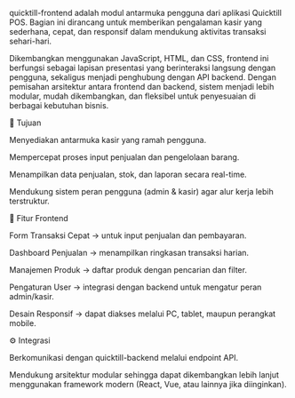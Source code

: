 quicktill-frontend adalah modul antarmuka pengguna dari aplikasi Quicktill POS. Bagian ini dirancang untuk memberikan pengalaman kasir yang sederhana, cepat, dan responsif dalam mendukung aktivitas transaksi sehari-hari.

Dikembangkan menggunakan JavaScript, HTML, dan CSS, frontend ini berfungsi sebagai lapisan presentasi yang berinteraksi langsung dengan pengguna, sekaligus menjadi penghubung dengan API backend. Dengan pemisahan arsitektur antara frontend dan backend, sistem menjadi lebih modular, mudah dikembangkan, dan fleksibel untuk penyesuaian di berbagai kebutuhan bisnis.

🎯 Tujuan

Menyediakan antarmuka kasir yang ramah pengguna.

Mempercepat proses input penjualan dan pengelolaan barang.

Menampilkan data penjualan, stok, dan laporan secara real-time.

Mendukung sistem peran pengguna (admin & kasir) agar alur kerja lebih terstruktur.

🔑 Fitur Frontend

Form Transaksi Cepat → untuk input penjualan dan pembayaran.

Dashboard Penjualan → menampilkan ringkasan transaksi harian.

Manajemen Produk → daftar produk dengan pencarian dan filter.

Pengaturan User → integrasi dengan backend untuk mengatur peran admin/kasir.

Desain Responsif → dapat diakses melalui PC, tablet, maupun perangkat mobile.

⚙️ Integrasi

Berkomunikasi dengan quicktill-backend melalui endpoint API.

Mendukung arsitektur modular sehingga dapat dikembangkan lebih lanjut menggunakan framework modern (React, Vue, atau lainnya jika diinginkan).